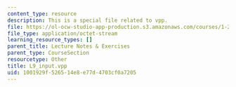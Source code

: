 ```yaml
---
content_type: resource
description: This is a special file related to vpp.
file: https://ol-ocw-studio-app-production.s3.amazonaws.com/courses/1-264j-database-internet-and-systems-integration-technologies-fall-2013/1001929f526514e8e77d4703cf0a7205_L9_input.vpp
file_type: application/octet-stream
learning_resource_types: []
parent_title: Lecture Notes & Exercises
parent_type: CourseSection
resourcetype: Other
title: L9_input.vpp
uid: 1001929f-5265-14e8-e77d-4703cf0a7205
---
```

